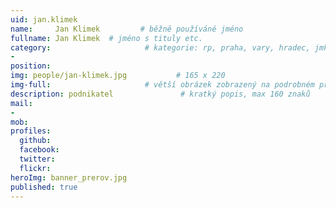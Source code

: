 ```yaml
---
uid: jan.klimek
name:     Jan Klimek         # běžně používáné jméno
fullname: Jan Klimek  # jméno s tituly etc.
category:                     # kategorie: rp, praha, vary, hradec, jmk, senat
- 
position:
img: people/jan-klimek.jpg           # 165 x 220
img-full:                     # větší obrázek zobrazený na podrobném profilu
description: podnikatel               # kratký popis, max 160 znaků
mail:
- 
mob:         
profiles:
  github:
  facebook:       
  twitter:        
  flickr:       
heroImg: banner_prerov.jpg
published: true
---
```

